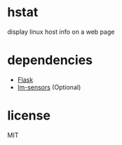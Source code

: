 hstat
=====

display linux host info on a web page

# dependencies

* [Flask](http://flask.pocoo.org/)
* [lm-sensors](http://lm-sensors.org/) (Optional)

# license

MIT
